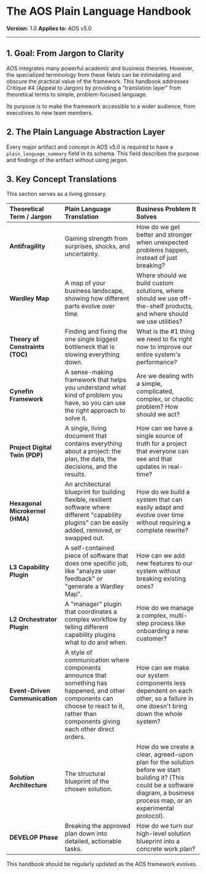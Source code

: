 # The AOS Plain Language Handbook

**Version:** 1.0
**Applies to:** AOS v5.0

---

## 1. Goal: From Jargon to Clarity

AOS integrates many powerful academic and business theories. However, the specialized terminology from these fields can be intimidating and obscure the practical value of the framework. This handbook addresses Critique #4 (Appeal to Jargon) by providing a "translation layer" from theoretical terms to simple, problem-focused language.

Its purpose is to make the framework accessible to a wider audience, from executives to new team members.

## 2. The Plain Language Abstraction Layer

Every major artifact and concept in AOS v5.0 is required to have a `plain_language_summary` field in its schema. This field describes the purpose and findings of the artifact without using jargon.

## 3. Key Concept Translations

This section serves as a living glossary.

| Theoretical Term / Jargon | Plain Language Translation | Business Problem It Solves |
| :--- | :--- | :--- |
| **Antifragility** | Gaining strength from surprises, shocks, and uncertainty. | How do we get better and stronger when unexpected problems happen, instead of just breaking? |
| **Wardley Map** | A map of your business landscape, showing how different parts evolve over time. | Where should we build custom solutions, where should we use off-the-shelf products, and where should we use utilities? |
| **Theory of Constraints (TOC)**| Finding and fixing the one single biggest bottleneck that is slowing everything down. | What is the #1 thing we need to fix right now to improve our entire system's performance? |
| **Cynefin Framework** | A sense-making framework that helps you understand what kind of problem you have, so you can use the right approach to solve it. | Are we dealing with a simple, complicated, complex, or chaotic problem? How should we act? |
| **Project Digital Twin (PDP)** | A single, living document that contains everything about a project: the plan, the data, the decisions, and the results. | How can we have a single source of truth for a project that everyone can see and that updates in real-time? |
| **Hexagonal Microkernel (HMA)** | An architectural blueprint for building flexible, resilient software where different "capability plugins" can be easily added, removed, or swapped out. | How do we build a system that can easily adapt and evolve over time without requiring a complete rewrite? |
| **L3 Capability Plugin** | A self-contained piece of software that does one specific job, like "analyze user feedback" or "generate a Wardley Map". | How can we add new features to our system without breaking existing ones? |
| **L2 Orchestrator Plugin** | A "manager" plugin that coordinates a complex workflow by telling different capability plugins what to do and when. | How do we manage a complex, multi-step process like onboarding a new customer? |
| **Event-Driven Communication** | A style of communication where components announce that something has happened, and other components can choose to react to it, rather than components giving each other direct orders. | How can we make our system components less dependent on each other, so a failure in one doesn't bring down the whole system? |
| **Solution Architecture** | The structural blueprint of the chosen solution. | How do we create a clear, agreed-upon plan for the solution before we start building it? (This could be a software diagram, a business process map, or an experimental protocol). |
| **DEVELOP Phase** | Breaking the approved plan down into detailed, actionable tasks. | How do we turn our high-level solution blueprint into a concrete work plan? |

This handbook should be regularly updated as the AOS framework evolves. 

